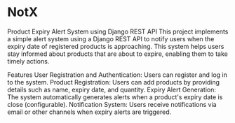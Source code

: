 # NotX
Product Expiry Alert System using Django REST API
This project implements a simple alert system using a Django REST API to notify users when the expiry date of registered products is approaching. This system helps users stay informed about products that are about to expire, enabling them to take timely actions.

Features
User Registration and Authentication: Users can register and log in to the system.
Product Registration: Users can add products by providing details such as name, expiry date, and quantity.
Expiry Alert Generation: The system automatically generates alerts when a product's expiry date is close (configurable).
Notification System: Users receive notifications via email or other channels when expiry alerts are triggered.

